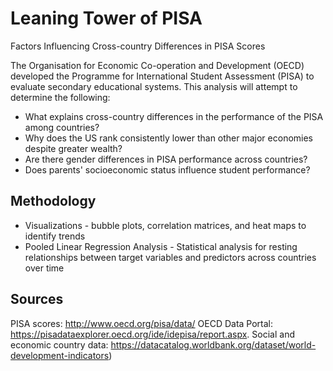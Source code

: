 # Leaning Tower of PISA
Factors Influencing Cross-country Differences in PISA Scores

The Organisation for Economic Co-operation and Development (OECD) developed the Programme for International Student Assessment (PISA) to evaluate secondary educational systems. This analysis will attempt to determine the following: 
- What explains cross-country differences in the performance of the PISA among countries?
- Why does the US rank consistently lower than other major economies despite greater wealth?
- Are there gender differences in PISA performance across countries?
- Does parents' socioeconomic status influence student performance?

## Methodology
- Visualizations - bubble plots, correlation matrices, and heat maps to identify trends
- Pooled Linear Regression Analysis - Statistical analysis for resting relationships between target variables and predictors across countries over time

## Sources
PISA scores: http://www.oecd.org/pisa/data/
OECD Data Portal: https://pisadataexplorer.oecd.org/ide/idepisa/report.aspx.
Social and economic country data: https://datacatalog.worldbank.org/dataset/world-development-indicators) 
